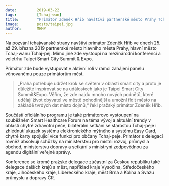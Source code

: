 ```yaml
---
date:         2019-03-22
tags:         [Tchaj-wan]
title:        "Primátor Zdeněk Hřib navštíví partnerské město Prahy Tchaj-pej"
image: 	      posts/taipei.jpg
author:       MHMP
---
```


Na pozvání tchajwanské strany navštíví primátor Zdeněk Hřib ve dnech 25. až 29. března 2019 partnerské město hlavního města Prahy, hlavní město Tchaj-wanu Tchaj-pej. Mimo jiné zde vystoupí na mezinárodní konferenci a veletrhu Taipei Smart City Summit & Expo.

Primátor zde bude vystupovat v aktivní roli v rámci zahájení panelu věnovanému pouze primátorům měst. 

> „Praha potřebuje udržet krok se světem v oblasti smart city a proto je důležité inspirovat se na událostech jako je Taipei Smart City Summit&Expo. Věřím, že zde najdu mnoho nových podnětů, které udělají život obyvatel ve městě pohodlnější a umožní řídit město na základě tvrdých dat místo dojmů,“ řekl pražský primátor Zdeněk Hřib.

Součástí oficiálního programu je také primátorovo vystoupení na souběžném Smart Healthcare Forum na téma vývoj a aktuální trendy v oblasti chytré zdravotní péče, bilaterální setkání se starostou Tchaj-peje i zhlédnutí ukázek systému elektronického mýtného a systému Easy Card, chytré karty spojující více funkcí pro občany Tchaj-peje. Primátor s delegací rovněž absolvují schůzky na ministerstvu pro místní rozvoj, průmysl a obchod, ministerstvu dopravy a setkání s ministryní zodpovědnou za agendu digitální veřejné správy.

Konference se kromě pražské delegace zúčastní za Českou republiku také delegace dalších krajů a měst, například kraje Vysočina, Středočeského kraje, Jihočeského kraje, Libereckého kraje, měst Brna a Kolína a Svazu průmyslu a dopravy ČR.
